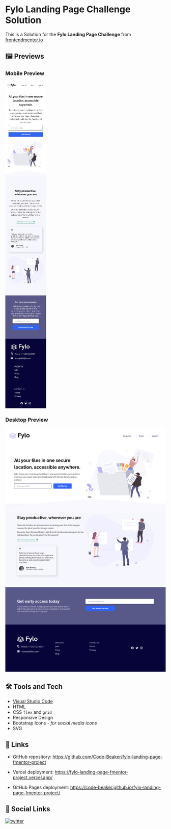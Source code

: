 # Fylo Landing Page Challenge Solution

This is a Solution for the **Fylo Landing Page Challenge** from [frontendmentor.io](https://frontendmentor.io)

## 🖼 Previews

### Mobile Preview

![Mobile Screen Preview](mobile-preview.jpg)

### Desktop Preview

![Desktop Screen Preview](desktop-preview.png)

## 🛠 Tools and Tech

- [Visual Studio Code](https://code.visualstudio.com)
- HTML
- CSS `flex` and `grid`
- Responsive Design
- Bootstrap Icons - _for social media icons_
- SVG

## 👋 Links

- GitHub repository: https://github.com/Code-Beaker/fylo-landing-page-fmentor-project

- Vercel deployment: https://fylo-landing-page-fmentor-project.vercel.app/

- GitHub Pages deployment: https://code-beaker.github.io/fylo-landing-page-fmentor-project/

## 🔗 Social Links

[![twitter](https://img.shields.io/badge/twitter-1DA1F2?style=for-the-badge&logo=twitter&logoColor=white)](https://twitter.com/@iamtharunraj)
